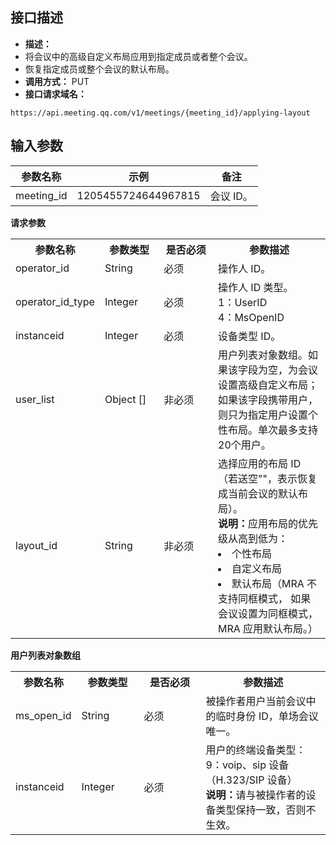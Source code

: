 ## 接口描述
- **描述：**
 - 将会议中的高级自定义布局应用到指定成员或者整个会议。
 - 恢复指定成员或整个会议的默认布局。
- **调用方式：** PUT
- **接口请求域名：** 
```josn
https://api.meeting.qq.com/v1/meetings/{meeting_id}/applying-layout
```



## 输入参数
| 参数名称   | 示例                | 备注   |
| ---------- | ------------------- | ------ |
| meeting_id | 1205455724644967815 | 会议 ID。 |

**请求参数**
<table>
   <tr>
      <th width="20%" >参数名称</td>
      <th width="20%" >参数类型</td>
      <th width="20%" >是否必须</td>
      <th width="40%" >参数描述</td>
   </tr>
   <tr>
      <td>operator_id</td>
      <td>String</td>
      <td>必须</td>
      <td>操作人 ID。</td>
   </tr>
   <tr>
      <td>operator_id_type</td>
      <td>Integer</td>
      <td>必须</td>
      <td>	操作人 ID 类型。<br>1：UserID<br>4：MsOpenID</td>
   </tr>
   <tr>
      <td>instanceid</td>
      <td>Integer</td>
      <td>必须</td>
      <td>设备类型 ID。</td>
   </tr>
   <tr>
      <td>user_list</td>
      <td>Object []</td>
      <td>非必须	</td>
      <td>用户列表对象数组。如果该字段为空，为会议设置高级自定义布局；如果该字段携带用户，则只为指定用户设置个性布局。单次最多支持20个用户。</td>
   </tr>
   <tr>
      <td>layout_id</td>
      <td>String</td>
      <td>非必须</td>
      <td>选择应用的布局 ID（若送空""，表示恢复成当前会议的默认布局）。
			<br><b>说明：</b>应用布局的优先级从高到低为： <li>个性布局<li>自定义布局<li>默认布局（MRA 不支持同框模式， 如果会议设置为同框模式，MRA 应用默认布局。）</td>
   </tr>
</table>

**用户列表对象数组**
<table>
   <tr>
      <th width="20%" >参数名称</td>
      <th width="20%" >参数类型</td>
      <th width="20%" >是否必须</td>
      <th width="40%" >参数描述</td>
   </tr>
   <tr>
      <td>ms_open_id</td>
      <td>String</td>
      <td>必须</td>
      <td>被操作者用户当前会议中的临时身份 ID，单场会议唯一。</td>
   </tr>
   <tr>
      <td>instanceid</td>
      <td>Integer</td>
      <td>必须</td>
      <td>用户的终端设备类型：<br>9：voip、sip 设备（H.323/SIP 设备） <br><b>说明：</b>请与被操作者的设备类型保持一致，否则不生效。</td>
   </tr>
</table>
